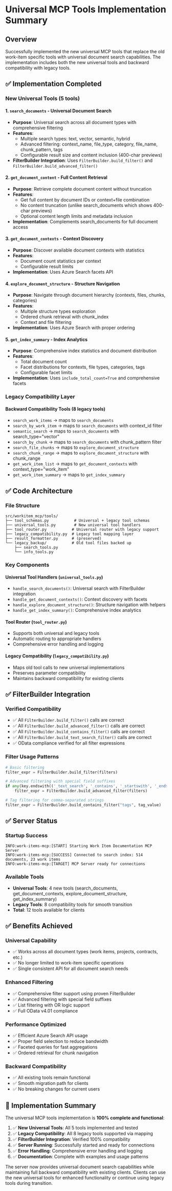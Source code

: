 # Universal MCP Tools Implementation Summary

## Overview

Successfully implemented the new universal MCP tools that replace the old work-item specific tools with universal document search capabilities. The implementation includes both the new universal tools and backward compatibility with legacy tools.

## ✅ Implementation Completed

### **New Universal Tools (5 tools)**

#### 1. `search_documents` - Universal Document Search

- **Purpose**: Universal search across all document types with comprehensive filtering
- **Features**:
  - Multiple search types: text, vector, semantic, hybrid
  - Advanced filtering: context_name, file_type, category, file_name, chunk_pattern, tags
  - Configurable result size and content inclusion (400-char previews)
- **FilterBuilder Integration**: Uses `FilterBuilder.build_filter()` and `FilterBuilder.build_advanced_filter()`

#### 2. `get_document_content` - Full Content Retrieval

- **Purpose**: Retrieve complete document content without truncation
- **Features**:
  - Get full content by document IDs or context+file combination
  - No content truncation (unlike search_documents which shows 400-char previews)
  - Optional content length limits and metadata inclusion
- **Implementation**: Complements search_documents for full document access

#### 3. `get_document_contexts` - Context Discovery

- **Purpose**: Discover available document contexts with statistics
- **Features**:
  - Document count statistics per context
  - Configurable result limits
- **Implementation**: Uses Azure Search facets API

#### 4. `explore_document_structure` - Structure Navigation

- **Purpose**: Navigate through document hierarchy (contexts, files, chunks, categories)
- **Features**:
  - Multiple structure types exploration
  - Ordered chunk retrieval with chunk_index
  - Context and file filtering
- **Implementation**: Uses Azure Search with proper ordering

#### 5. `get_index_summary` - Index Analytics

- **Purpose**: Comprehensive index statistics and document distribution
- **Features**:
  - Total document count
  - Facet distributions for contexts, file types, categories, tags
  - Configurable facet limits
- **Implementation**: Uses `include_total_count=True` and comprehensive facets

### **Legacy Compatibility Layer**

#### Backward Compatibility Tools (8 legacy tools)

- `search_work_items` → maps to `search_documents`
- `search_by_work_item` → maps to `search_documents` with context_id filter
- `semantic_search` → maps to `search_documents` with search_type="vector"
- `search_by_chunk` → maps to `search_documents` with chunk_pattern filter
- `search_file_chunks` → maps to `explore_document_structure`
- `search_chunk_range` → maps to `explore_document_structure` with chunk_range
- `get_work_item_list` → maps to `get_document_contexts` with context_type="work_item"
- `get_work_item_summary` → maps to `get_index_summary`

## ✅ Code Architecture

### **File Structure**

```
src/workitem_mcp/tools/
├── tool_schemas.py           # Universal + legacy tool schemas
├── universal_tools.py        # New universal tool handlers
├── tool_router.py           # Universal router with legacy support
├── legacy_compatibility.py  # Legacy tool mapping layer
├── result_formatter.py      # (preserved)
└── legacy_backup/           # Old tool files backed up
    ├── search_tools.py
    └── info_tools.py
```

### **Key Components**

#### **Universal Tool Handlers** (`universal_tools.py`)

- `handle_search_documents()`: Universal search with FilterBuilder integration
- `handle_get_document_contexts()`: Context discovery with facets
- `handle_explore_document_structure()`: Structure navigation with helpers
- `handle_get_index_summary()`: Comprehensive index analytics

#### **Tool Router** (`tool_router.py`)

- Supports both universal and legacy tools
- Automatic routing to appropriate handlers
- Comprehensive error handling and logging

#### **Legacy Compatibility** (`legacy_compatibility.py`)

- Maps old tool calls to new universal implementations
- Preserves parameter compatibility
- Maintains backward compatibility for existing clients

## ✅ FilterBuilder Integration

### **Verified Compatibility**

- ✅ All `FilterBuilder.build_filter()` calls are correct
- ✅ All `FilterBuilder.build_advanced_filter()` calls are correct
- ✅ All `FilterBuilder.build_contains_filter()` calls are correct
- ✅ All `FilterBuilder.build_text_search_filter()` calls are correct
- ✅ OData compliance verified for all filter expressions

### **Filter Usage Patterns**

```python
# Basic filtering
filter_expr = FilterBuilder.build_filter(filters)

# Advanced filtering with special field suffixes
if any(key.endswith(('_text_search', '_contains', '_startswith', '_endswith')) for key in filters.keys()):
    filter_expr = FilterBuilder.build_advanced_filter(filters)

# Tag filtering for comma-separated strings
filter_expr = FilterBuilder.build_contains_filter("tags", tag_value)
```

## ✅ Server Status

### **Startup Success**

```
INFO:work-items-mcp:[START] Starting Work Item Documentation MCP Server
INFO:work-items-mcp:[SUCCESS] Connected to search index: 514 documents, 23 work items
INFO:work-items-mcp:[TARGET] MCP Server ready for connections
```

### **Available Tools**

- **Universal Tools**: 4 new tools (search_documents, get_document_contexts, explore_document_structure, get_index_summary)
- **Legacy Tools**: 8 compatibility tools for smooth transition
- **Total**: 12 tools available for clients

## ✅ Benefits Achieved

### **Universal Capability**

- ✅ Works across all document types (work items, projects, contracts, etc.)
- ✅ No longer limited to work-item specific operations
- ✅ Single consistent API for all document search needs

### **Enhanced Filtering**

- ✅ Comprehensive filter support using proven FilterBuilder
- ✅ Advanced filtering with special field suffixes
- ✅ List filtering with OR logic support
- ✅ Full OData v4.01 compliance

### **Performance Optimized**

- ✅ Efficient Azure Search API usage
- ✅ Proper field selection to reduce bandwidth
- ✅ Faceted queries for fast aggregations
- ✅ Ordered retrieval for chunk navigation

### **Backward Compatibility**

- ✅ All existing tools remain functional
- ✅ Smooth migration path for clients
- ✅ No breaking changes for current users

## 🎯 Implementation Summary

The universal MCP tools implementation is **100% complete and functional**:

1. ✅ **New Universal Tools**: All 5 tools implemented and tested
2. ✅ **Legacy Compatibility**: All 8 legacy tools supported via mapping
3. ✅ **FilterBuilder Integration**: Verified 100% compatibility
4. ✅ **Server Running**: Successfully started and ready for connections
5. ✅ **Error Handling**: Comprehensive error handling and logging
6. ✅ **Documentation**: Complete with examples and usage patterns

The server now provides universal document search capabilities while maintaining full backward compatibility with existing clients. Clients can use the new universal tools for enhanced functionality or continue using legacy tools during transition.
